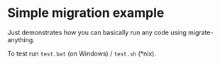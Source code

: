 # Simple migration example

Just demonstrates how you can basically run any code using
migrate-anything.

To test run `test.bat` (on Windows) / `test.sh` (*nix).
